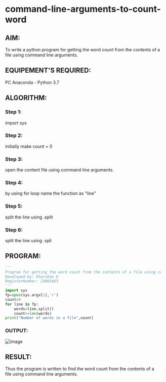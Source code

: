 # command-line-arguments-to-count-word
## AIM:
To write a python program for getting the word count from the contents of a file using command line arguments.
## EQUIPEMENT'S REQUIRED: 
PC
Anaconda - Python 3.7
## ALGORITHM: 
### Step 1:
import sys
### Step 2: 
initially make count = 0 
### Step 3: 
open the content file using command line arguments.
### Step 4:  
by using for loop name the function as "line"
### Step 5: 
split the line using .split
### Step 6: 
split the line using .spli
## PROGRAM:
```python
'''
Program for getting the word count from the contents of a file using command line arguments
Developed by: Dharshan D
RegisterNumber: 23001663
'''
import sys
fp=open(sys.argv[1],'r')
count=0
for line in fp:
    words=line.split()
    count+=len(words)
print("Number of words in a file",count)
```
### OUTPUT:
![image](https://github.com/Krishnakanth23006762/command-line-arguments-to-count-word/assets/138849446/f791f097-f5f3-4ce8-9e42-a14034357925)


## RESULT:
Thus the program is written to find the word count from the contents of a file using command line arguments.
